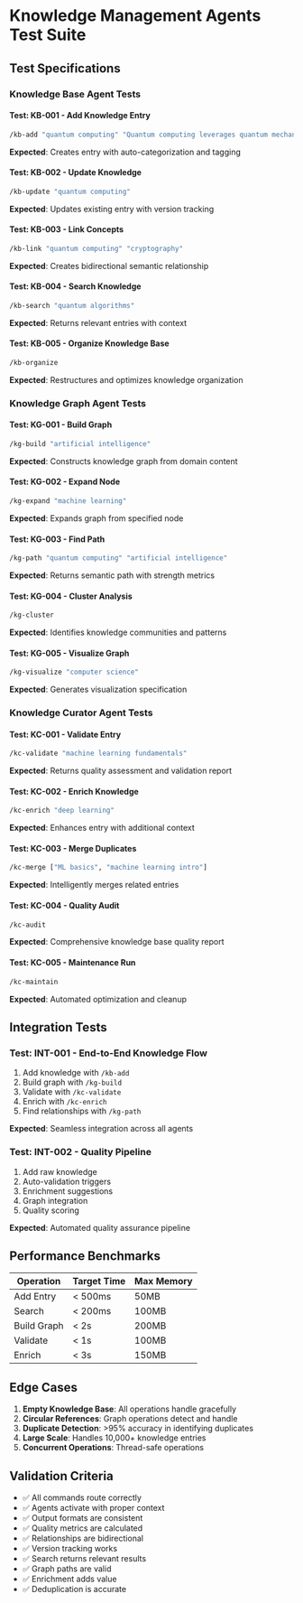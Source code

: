 # Knowledge Management Agents Test Suite

## Test Specifications

### Knowledge Base Agent Tests

#### Test: KB-001 - Add Knowledge Entry
```bash
/kb-add "quantum computing" "Quantum computing leverages quantum mechanics principles..."
```
**Expected**: Creates entry with auto-categorization and tagging

#### Test: KB-002 - Update Knowledge
```bash
/kb-update "quantum computing" 
```
**Expected**: Updates existing entry with version tracking

#### Test: KB-003 - Link Concepts
```bash
/kb-link "quantum computing" "cryptography"
```
**Expected**: Creates bidirectional semantic relationship

#### Test: KB-004 - Search Knowledge
```bash
/kb-search "quantum algorithms"
```
**Expected**: Returns relevant entries with context

#### Test: KB-005 - Organize Knowledge Base
```bash
/kb-organize
```
**Expected**: Restructures and optimizes knowledge organization

### Knowledge Graph Agent Tests

#### Test: KG-001 - Build Graph
```bash
/kg-build "artificial intelligence"
```
**Expected**: Constructs knowledge graph from domain content

#### Test: KG-002 - Expand Node
```bash
/kg-expand "machine learning"
```
**Expected**: Expands graph from specified node

#### Test: KG-003 - Find Path
```bash
/kg-path "quantum computing" "artificial intelligence"
```
**Expected**: Returns semantic path with strength metrics

#### Test: KG-004 - Cluster Analysis
```bash
/kg-cluster
```
**Expected**: Identifies knowledge communities and patterns

#### Test: KG-005 - Visualize Graph
```bash
/kg-visualize "computer science"
```
**Expected**: Generates visualization specification

### Knowledge Curator Agent Tests

#### Test: KC-001 - Validate Entry
```bash
/kc-validate "machine learning fundamentals"
```
**Expected**: Returns quality assessment and validation report

#### Test: KC-002 - Enrich Knowledge
```bash
/kc-enrich "deep learning"
```
**Expected**: Enhances entry with additional context

#### Test: KC-003 - Merge Duplicates
```bash
/kc-merge ["ML basics", "machine learning intro"]
```
**Expected**: Intelligently merges related entries

#### Test: KC-004 - Quality Audit
```bash
/kc-audit
```
**Expected**: Comprehensive knowledge base quality report

#### Test: KC-005 - Maintenance Run
```bash
/kc-maintain
```
**Expected**: Automated optimization and cleanup

## Integration Tests

### Test: INT-001 - End-to-End Knowledge Flow
1. Add knowledge with `/kb-add`
2. Build graph with `/kg-build`
3. Validate with `/kc-validate`
4. Enrich with `/kc-enrich`
5. Find relationships with `/kg-path`

**Expected**: Seamless integration across all agents

### Test: INT-002 - Quality Pipeline
1. Add raw knowledge
2. Auto-validation triggers
3. Enrichment suggestions
4. Graph integration
5. Quality scoring

**Expected**: Automated quality assurance pipeline

## Performance Benchmarks

| Operation | Target Time | Max Memory |
|-----------|------------|------------|
| Add Entry | < 500ms | 50MB |
| Search | < 200ms | 100MB |
| Build Graph | < 2s | 200MB |
| Validate | < 1s | 100MB |
| Enrich | < 3s | 150MB |

## Edge Cases

1. **Empty Knowledge Base**: All operations handle gracefully
2. **Circular References**: Graph operations detect and handle
3. **Duplicate Detection**: >95% accuracy in identifying duplicates
4. **Large Scale**: Handles 10,000+ knowledge entries
5. **Concurrent Operations**: Thread-safe operations

## Validation Criteria

- ✅ All commands route correctly
- ✅ Agents activate with proper context
- ✅ Output formats are consistent
- ✅ Quality metrics are calculated
- ✅ Relationships are bidirectional
- ✅ Version tracking works
- ✅ Search returns relevant results
- ✅ Graph paths are valid
- ✅ Enrichment adds value
- ✅ Deduplication is accurate